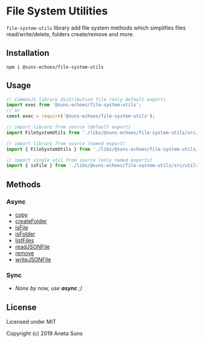 File System Utilities
=====================

`file-system-utils` library add file system methods which simplifies files read/write/delete, folders create/remove and more.


Installation
------------

`npm i @suns-echoes/file-system-utils`


Usage
-----

```js
// CommonJS library distribution file (only default export)
import exec from '@suns-echoes/file-system-utils';
// or
const exec = require('@suns-echoes/file-system-utils');
```

```js
// import library from source (default export)
import FileSystemUtils from './libs/@suns-echoes/file-system-utils/src/index.js';
```

```js
// import library from source (named export)
import { FileSystemUtils } from './libs/@suns-echoes/file-system-utils/src/file-system-utils.js';
```

```js
// import single util from source (only named exports)
import { isFile } from './libs/@suns-echoes/file-system-utils/src/utils/is-file.js';
```


Methods
-------

### Async

* [copy](./docs/utils/copy.md)
* [createFolder](./docs/utils/create-folder.md)
* [isFile](./docs/utils/is-file.md)
* [isFolder](./docs/utils/is-folder.md)
* [listFiles](./docs/utils/list-files.md)
* [readJSONFile](./docs/utils/read-json-file.md)
* [remove](./docs/utils/remove.md)
* [writeJSONFile](./docs/utils/write-json-file.md)

### Sync

* *None by now, use **async** ;)*


License
-------

Licensed under MIT

Copyright (c) 2019 Aneta Suns
